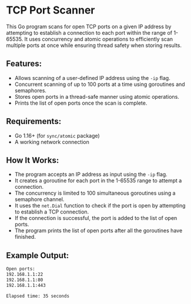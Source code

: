 # TCP Port Scanner

This Go program scans for open TCP ports on a given IP address by attempting to establish a connection to each port within the range of 1-65535. It uses concurrency and atomic operations to efficiently scan multiple ports at once while ensuring thread safety when storing results.

## Features:
- Allows scanning of a user-defined IP address using the `-ip` flag.
- Concurrent scanning of up to 100 ports at a time using goroutines and semaphores.
- Stores open ports in a thread-safe manner using atomic operations.
- Prints the list of open ports once the scan is complete.

## Requirements:
- Go 1.16+ (for `sync/atomic` package)
- A working network connection

## How It Works:
- The program accepts an IP address as input using the `-ip` flag.
- It creates a goroutine for each port in the 1-65535 range to attempt a connection.
- The concurrency is limited to 100 simultaneous goroutines using a semaphore channel.
- It uses the `net.Dial` function to check if the port is open by attempting to establish a TCP connection.
- If the connection is successful, the port is added to the list of open ports.
- The program prints the list of open ports after all the goroutines have finished.

## Example Output:
```bash
Open ports:
192.168.1.1:22
192.168.1.1:80
192.168.1.1:443

Elapsed time: 35 seconds

